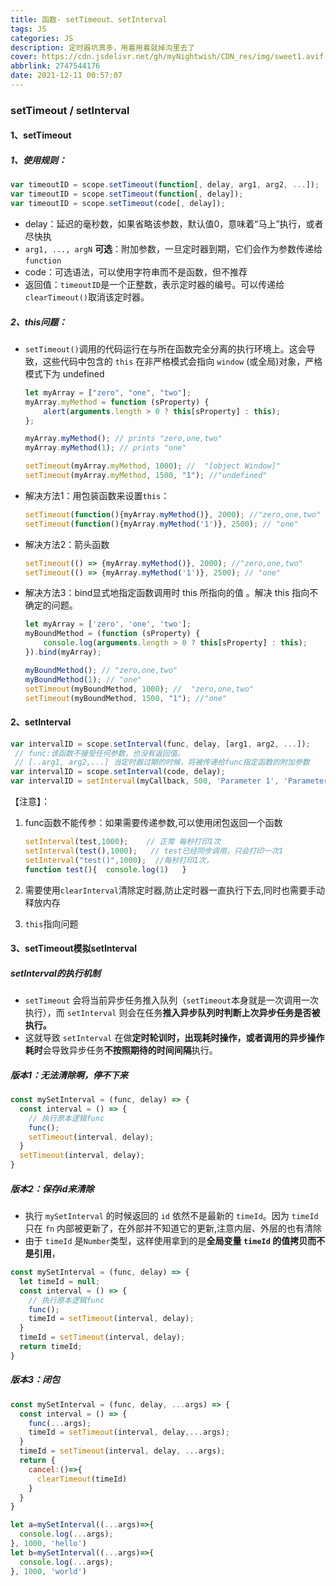```yaml
---
title: 函数- setTimeout、setInterval
tags: JS
categories: JS
description: 定时器坑真多，用着用着就掉沟里去了
cover: https://cdn.jsdelivr.net/gh/myNightwish/CDN_res/img/sweet1.avif
abbrlink: 2747544176
date: 2021-12-11 00:57:07
---
```



### setTimeout / setInterval ###

#### 1、setTimeout  ####

##### 1、使用规则： #####

```js
var timeoutID = scope.setTimeout(function[, delay, arg1, arg2, ...]);
var timeoutID = scope.setTimeout(function[, delay]);
var timeoutID = scope.setTimeout(code[, delay]);
```

* delay：延迟的毫秒数，如果省略该参数，默认值0，意味着“马上”执行，或者尽快执
* `arg1, ..., argN` **可选**：附加参数，一旦定时器到期，它们会作为参数传递给`function`
* code：可选语法，可以使用字符串而不是函数，但不推荐
* 返回值：`timeoutID`是一个正整数，表示定时器的编号。可以传递给`clearTimeout()`取消该定时器。

##### 2、this问题： #####

* `setTimeout()`调用的代码运行在与所在函数完全分离的执行环境上。这会导致，这些代码中包含的 `this` 在非严格模式会指向 `window` (或全局)对象，严格模式下为 undefined

  ```js
  let myArray = ["zero", "one", "two"];
  myArray.myMethod = function (sProperty) {
      alert(arguments.length > 0 ? this[sProperty] : this);
  };
  
  myArray.myMethod(); // prints "zero,one,two"
  myArray.myMethod(1); // prints "one"
  
  setTimeout(myArray.myMethod, 1000); //  "[object Window]"
  setTimeout(myArray.myMethod, 1500, "1"); //"undefined"
  ```

* 解决方法1：用包装函数来设置`this`：

  ```js
  setTimeout(function(){myArray.myMethod()}, 2000); //"zero,one,two"
  setTimeout(function(){myArray.myMethod('1')}, 2500); // "one" 
  ```

* 解决方法2：箭头函数

  ```js
  setTimeout(() => {myArray.myMethod()}, 2000); //"zero,one,two" 
  setTimeout(() => {myArray.myMethod('1')}, 2500); // "one"
  ```

* 解决方法3：bind显式地指定函数调用时 this 所指向的值 。解决 this 指向不确定的问题。

  ```js
  let myArray = ['zero', 'one', 'two'];
  myBoundMethod = (function (sProperty) {
      console.log(arguments.length > 0 ? this[sProperty] : this);
  }).bind(myArray);
  
  myBoundMethod(); // "zero,one,two"
  myBoundMethod(1); // "one"
  setTimeout(myBoundMethod, 1000); //  "zero,one,two"
  setTimeout(myBoundMethod, 1500, "1"); //"one" 
  ```

#### 2、setInterval ####

```js
var intervalID = scope.setInterval(func, delay, [arg1, arg2, ...]);
 // func:该函数不接受任何参数，也没有返回值。
 // [..arg1, arg2,...] 当定时器过期的时候，将被传递给func指定函数的附加参数
var intervalID = scope.setInterval(code, delay);
var intervalID = setInterval(myCallback, 500, 'Parameter 1', 'Parameter2');
```

【注意】：

1. func函数不能传参：如果需要传递参数,可以使用闭包返回一个函数

   ```js
   setInterval(test,1000);    // 正常 每秒打印1次
   setInterval(test(),1000);   // test已经同步调用，只会打印一次1
   setInterval("test()",1000);  //每秒打印1次，
   function test(){  console.log(1)   }
   ```

2. 需要使用`clearInterval`清除定时器,防止定时器一直执行下去,同时也需要手动释放内存

3. `this`指向问题

#### 3、setTimeout模拟setInterval ####

##### setInterval的执行机制 #####

* `setTimeout` 会将当前异步任务推入队列（`setTimeout`本身就是一次调用一次执行），而 `setInterval` 则会在任务**推入异步队列时判断上次异步任务是否被执行。**
* 这就导致 `setInterval` 在做**定时轮训时，出现耗时操作，或者调用的异步操作耗时**会导致异步任务**不按照期待的时间间隔**执行。

##### 版本1：无法清除啊，停不下来 #####

```js
const mySetInterval = (func, delay) => {
  const interval = () => {
    // 执行原本逻辑func
    func();
    setTimeout(interval, delay);
  }
  setTimeout(interval, delay);
}
```

##### 版本2：保存id来清除 #####

* 执行 `mySetInterval` 的时候返回的 `id` 依然不是最新的 `timeId`。因为 `timeId` 只在 `fn` 内部被更新了，在外部并不知道它的更新,注意内层、外层的也有清除
* 由于 `timeId` 是`Number`类型，这样使用拿到的是**全局变量 `timeId` 的值拷贝而不是引用**，

```js
const mySetInterval = (func, delay) => {
  let timeId = null;
  const interval = () => {
    // 执行原本逻辑func
    func();
    timeId = setTimeout(interval, delay);
  }
  timeId = setTimeout(interval, delay);
  return timeId;
}
```

##### 版本3：闭包 #####

```js
const mySetInterval = (func, delay, ...args) => {
  const interval = () => {
    func(...args);
    timeId = setTimeout(interval, delay,...args);
  }
  timeId = setTimeout(interval, delay, ...args);
  return {
    cancel:()=>{
      clearTimeout(timeId)
    }
  }
}

let a=mySetInterval((...args)=>{
  console.log(...args);
}, 1000, 'hello')
let b=mySetInterval((...args)=>{
  console.log(...args);
}, 1000, 'world')
```